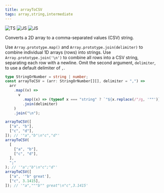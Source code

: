 ```yaml
---
title: arrayToCSV
tags: array,string,intermediate
---
```


![TS](https://img.shields.io/badge/supports-typescript-blue.svg?style=flat-square)
![JS](https://img.shields.io/badge/supports-javascript-yellow.svg?style=flat-square)
![JS](https://img.shields.io/badge/supports-deno-green.svg?style=flat-square)

Converts a 2D array to a comma-separated values (CSV) string.

Use `Array.prototype.map()` and `Array.prototype.join(delimiter)` to combine individual 1D arrays (rows) into strings.
Use `Array.prototype.join('\n')` to combine all rows into a CSV string, separating each row with a newline.
Omit the second argument, `delimiter`, to use a default delimiter of `,`.

```ts
type StringOrNumber = string | number;
const arrayToCSV = (arr: StringOrNumber[][], delimiter = ",") =>
  arr
    .map((v) =>
      v
        .map((x) => (typeof x === "string" ? `"${x.replace(/"/g, '""')}"` : x))
        .join(delimiter)
    )
    .join("\n");
```

```ts
arrayToCSV([
  ["a", "b"],
  ["c", "d"],
]); // '"a","b"\n"c","d"'
arrayToCSV(
  [
    ["a", "b"],
    ["c", "d"],
  ],
  ";"
); // '"a";"b"\n"c";"d"'
arrayToCSV([
  ["a", '"b" great'],
  ["c", 3.1415],
]); // '"a","""b"" great"\n"c",3.1415'
```
